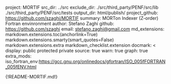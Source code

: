 project: MORTIF
src_dir: ../src
exclude_dir: ./src/third_party/PENF/src/lib
             ./src/third_party/PENF/src/tests
output_dir: html/publish/
project_github: https://github.com/szaghi/MORTIF
summary: MORTon Indexer (Z-order) Fortran envinronment
author: Stefano Zaghi
github: https://github.com/szaghi
email: stefano.zaghi@gmail.com
md_extensions: markdown.extensions.toc(anchorlink=True)
               markdown.extensions.smarty(smart_quotes=False)
               markdown.extensions.extra
               markdown_checklist.extension
docmark: <
display: public
         protected
         private
source: true
warn: true
graph: true
extra_mods: iso_fortran_env:https://gcc.gnu.org/onlinedocs/gfortran/ISO_005fFORTRAN_005fENV.html

{!README-MORTIF.md!}
